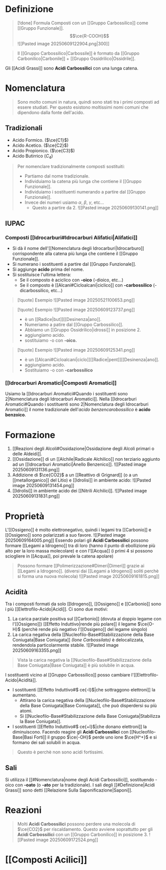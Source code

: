 # Definizione
>[!done] Formula
>Composti con un [[Gruppo Carbossilico]] come [[Gruppo Funzionale]].
>$$\ce{R-COOH}$$
>![[Pasted image 20250609122904.png|300]]

>Il [[Gruppo Carbossilico|Carbossile]] è formato da [[Gruppo Carbonilico|Carbonile]] + [[Gruppo Ossidrilico|Ossidrile]].


Gli [[Acidi Grassi]] sono **Acidi Carbossilici** con una lunga catena.
# Nomenclatura
>Sono molto comuni in natura, quindi sono stati tra i primi composti ad essere studiati. Per questo esistono moltissimi nomi comuni che dipendono dalla fonte dell'acido.

## Tradizionali
- Acido Formico. ($\ce{C1}$)
- Acido Acetico. ($\ce{C2}$)
- Acido Propionico. ($\ce{C3}$)
- Acido Butirrico ($C_4$)

>Per nomenclare tradizionalmente composti sostituiti:
>- Partiamo dal nome tradizionale.
>- Individuiamo la catena più lunga che contiene il [[Gruppo Funzionale]].
>- Individuiamo i sostituenti numerando a partire dal [[Gruppo Funzionale]].
>- Invece dei numeri usiamo $\alpha$, $\beta$, $\gamma$, etc...
>	- Questo a partire da $2$.
>![[Pasted image 20250609130141.png]]
## IUPAC

### Composti [[Idrocarburi#Idrocarburi Alifatici|Alifatici]]

- Si dà il nome dell'[[Nomenclatura degli Idrocarburi|Idrocarburo]] corrispondente alla catena più lunga che contiene il [[Gruppo Funzionale]].
- Si numerano i sostituenti a partire dal [[Gruppo Funzionale]].
- Si aggiunge **acido** prima del nome.
- Si sostituisce l'ultima lettera:
	- Se il composto è aciclico con **-oico** (-dioico, etc...)
	- Se il composto è [[Alcani#Cicloalcani|ciclico]] con **-carbossilico** (-dicarbossilico, etc...)

>[!quote] Esempio 
>![[Pasted image 20250521100653.png]]

>[!quote] Esempio
>![[Pasted image 20250609123737.png]]
>- è un [[Radice|but]][[Desinenza|ano]].
>- Numeriamo a patire dal [[Gruppo Carbossilico]].
>- Abbiamo un [[Gruppo Ossidrilico|idrossi]] in posizione 2.
>- aggiungiamo acido.
>- sostituiamo -o con **-oico.**

>[!quote] Esempio 
>![[Pasted image 20250609125341.png]]
>- è un [[Alcani#Cicloalcani|ciclo]][[Radice|pent]][[Desinenza|ano]].
>- aggiungiamo acido.
>- Sostituiamo -o con **-carbossilico**


### [[Idrocarburi Aromatici|Composti Aromatici]]
Usiamo la [[Idrocarburi Aromatici#Quando i sostituenti sono 2|Nomenclatura degli Idrocarburi Aromatici]].
Nella [[Idrocarburi Aromatici#Quando i sostituenti sono 2|Nomenclatura degli Idrocarburi Aromatici]] il nome tradizionale dell'*acido benzencarobossilico* è **acido benzoico**. 


# Formazione
1. [[Reazioni degli Alcoli#Ossidazione|Ossidazione degli Alcoli primari o delle Aldeidi]].
2. [[Ossidazione]] di un [[Alchile|Radicale Alchilico]] non terziario aggiunto ad un [[Idrocarburi Aromatici|Anello Benzenico]]. ![[Pasted image 20250609131136.png]]
3. Addizione di $\ce{CO2}$ a un [[Reattivo di Grignard]] (o a un [[metallorganico]] del Litio) e [[Idrolisi]] in ambiente acido:
![[Pasted image 20250609131454.png]]
4. [[Idrolisi]] in ambiente acido dei [[Nitrili Alchilici]].
 ![[Pasted image 20250609131831.png]]
# Proprietà
L'[[Ossigeno]] è molto elettronegativo, quindi i legami tra [[Carbonio]] e [[Ossigeno]] sono polarizzati a suo favore.
![[Pasted image 20250609164005.png]]
Essendo polari gli **Acidi Carbossilici** possono formare [[Legami a Idrogeno]] tra di loro (hanno il punto di ebollizione più alto per la loro massa molecolare) e con l'[[Acqua]] (i primi $4$ si possono sciogliere in [[Acqua]], poi prevale la catena apolare)

>Possono formare [[Polimerizzazione#Dimeri|Dimeri]] grazie ai [[Legami a Idrogeno]]. (diversi dai [[Legami a Idrogeno]] soliti perchè si forma una nuova molecola)
>![[Pasted image 20250609161815.png]]


## Acidità
Tra i composti formati da solo [[Idrogeno]], [[Ossigeno]] e [[Carbonio]] sono i più [[Elettrofilo-Acido|Acidi]].
Ci sono due motivi:
1. La carica parziale positiva sul [[Carbonio]] (dovuta al doppio legame con l'[[Ossigeno]]) [[Effetto Induttivo|rende più polare]] il legame $\ce{O-H}$ (perchè rende più negativo l'[[Ossigeno]] del legame singolo)
2. La carica negativa della [[Nucleofilo-Base#Stabilizzazione della Base Coniugata|Base Coniugata]] *(Ione Carbossilato)* è delocalizzata, rendendola particolarmente stabile.
![[Pasted image 20250609163355.png]]
>Vista la carica negativa la [[Nucleofilo-Base#Stabilizzazione della Base Coniugata|Base Coniugata]] è più solubile in acqua.

I sostituenti vicino al [[Gruppo Carbossilico]] posso cambiare l'[[Elettrofilo-Acido|Acidità]].
- I sostituenti [[Effetto Induttivo#$ ce{-I}$|che sottraggono elettroni]] la aumentano.
	- Attirano la carica negativa della [[Nucleofilo-Base#Stabilizzazione della Base Coniugata|Base Coniugata]], che può disperdersi su più atomi.
	- Si [[Nucleofilo-Base#Stabilizzazione della Base Coniugata|Stabilizza la Base Coniugata]].
- I sostituenti [[Effetto Induttivo#$ ce{+I}$|che donano elettroni]] la diminuiscono.
Facendo reagire gli **Acidi Carbossilici** con [[Nucleofilo-Base|Basi Forti]]  il gruppo $\ce{-OH}$ perde uno ione $\ce{H^+}$ e si formano dei sali solubili in acqua.
>Questo è perchè non sono acidi fortissimi.
## Sali
Si utilizza il [[#Nomenclatura|nome degli Acidi Carbossilici]], sostituendo -oico con **-oato** (o **-ato** per la tradizionale).
I sali degli [[#Definizione|Acidi Grassi]] sono detti [[Relazione Sulla Saponificazione|Saponi]].

# Reazioni
>Molti **Acidi Carbossilici** possono perdere una molecola di $\ce{CO2}$ per riscaldamento. Questo avviene soprattutto per gli **Acidi Carbossilici** con un [[Gruppo Carbonilico]] in posizione 3. ![[Pasted image 20250609172524.png]]

# [[Composti Acilici]]
